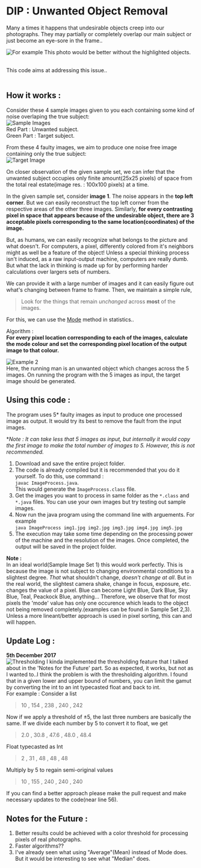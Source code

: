 # DIP : Unwanted Object Removal

Many a times it happens that undesirable objects creep into our photographs. They may partially or completely overlap our main subject or just become an eye-sore in the frame..

![For example](https://github.com/Souruly/Java-Projects/blob/master/DIP%20-%20Object%20Removal%20with%20Mode/Images%20for%20Readme/20160617_190029.jpg?raw=true)
This photo would be better without the highlighted objects.

<br>
This code aims at addressing this issue..
<br><br>

## How it works : 
Consider these 4 sample images given to you each containing some kind of noise overlaping the true subject: <br>
![Sample Images](https://github.com/Souruly/Java-Projects/blob/master/DIP%20-%20Object%20Removal%20with%20Mode/Images%20for%20Readme/Untitled2.png?raw=true)
<br>
Red Part : Unwanted subject.<br>
Green Part : Target subject.

From these 4 faulty images, we aim to produce one noise free image containing only the true subject: <br>
![Target Image](https://github.com/Souruly/Java-Projects/blob/master/DIP%20-%20Object%20Removal%20with%20Mode/Images%20for%20Readme/Untitled3.png?raw=true)

On closer observation of the given sample set, we can infer that the unwanted subject occupies only finite amount(25x25 pixels) of space from the total real estate(image res. : 100x100 pixels) at a time. 

In the given sample set, consider **image 1**. The noise appears in the **top left corner**. But we can easily reconstruct the top left corner from the respective areas of the other three images. Similarly, **for every contrasting pixel in space that appears because of the undesirable object, there are 3 acceptable pixels corresponding to the same location(coordinates) of the image.**

But, as humans, we can easily recognize what belongs to the picture and what doesn't. For computers, a pixel, differently colored from it's neighbors might as well be a feature of the object! Unless a special thinking process isn't induced, as a raw input-output machine, computers are really dumb. But what the lack in thinking is made up for by performing harder calculations over largers sets of numbers.

We can provide it with a large number of images and it can easily figure out what's changing between frame to frame.
Then, we maintain a simple rule, 
>Look for the things that remain *unchanged* across **most** of the images.<br>

For this, we can use the [Mode](https://en.wikipedia.org/wiki/Mode_(statistics)) method in statistics..

Algorithm : <br>
**For every pixel location corresponding to each of the images, calculate the mode colour and set the corresponding pixel location of the output image to that colour.**

![Example 2](https://github.com/Souruly/Java-Projects/blob/master/DIP%20-%20Object%20Removal%20with%20Mode/Images%20for%20Readme/Untitled1.png?raw=true)
<br>
Here, the running man is an unwanted object which changes across the 5 images. On running the program with the 5 images as input, the target image should be generated.



## Using this code : 
The program uses 5* faulty images as input to produce one processed image as output.
It would try its best to remove the fault from the input images.

**Note : It can take less that 5 images as input, but internally it would copy the first image to make the total number of images to 5. However, this is not recommended.* 


1. Download and save the entire project folder.
2. The code is already compiled but it is recommended that you do it yourself. To do this, use command : 
<br>`javac ImageProcess.java`.<br>
This would generate the `ImageProcess.class` file.
3. Get the images you want to process in same folder as the `*.class` and `*.java` files. You can use your own images but try testing out sample images.
4. Now run the java program using the command line with arguements. For example <br>
`java ImageProcess img1.jpg img2.jpg img3.jpg img4.jpg img5.jpg` <br>
5. The execution may take some time depending on the processing power of the machine and the resolution of the images. Once completed, the output will be saved in the project folder.

**Note :**<br> In an ideal world(Sample Image Set 1) this would work perfectly. This is because the image is not subject to changing environmental conditions to a slightest degree. *That* what shouldn't change, *doesn't change at all*. 
But in the real world, the slightest camera shake, change in focus, exposure, etc. changes the value of a pixel. Blue can become Light Blue, Dark Blue, Sky Blue, Teal, Peackock Blue, anything... Therefore, we observe that for most pixels the 'mode' value has only one occurence which leads to the object not being removed completely.(examples can be found in Sample Set 2,3). Unless a more lineant/better approach is used in pixel sorting, this can and will happen.

## Update Log : 
**5th December 2017**<br>
![Thresholding](https://github.com/Souruly/Java-Projects/blob/master/DIP%20-%20Object%20Removal%20with%20Mode/Images%20for%20Readme/Compare.jpg?raw=true)
I kinda implemented the thresholding feature that I talked about in the 'Notes for the Future' part. So as expected, it works, but not as I wanted to..I think the problem is with the thresholding algorithm. I found that in a given lower and upper bound of numbers, you can limit the gamut by converting the int to an int typecasted float and back to int. <br>
For example : Consider a list

> 10 , 154 , 238 , 240 , 242

Now if we apply a threshold of ±5, the last three numbers are basically the same.
If we divide each number by 5 to convert it to float, we get

>2.0 , 30.8 , 47.6 , 48.0 , 48.4

Float typecasted as Int

>2 , 31 , 48 , 48 , 48 

Multiply by 5 to regain semi-original values

>10 , 155 , 240 , 240 , 240 

If you can find a better approach please make the pull request and make necessary updates to the code(near line 56).

## Notes for the Future : 
1. Better results could be achieved with a color threshold for processing pixels of real photographs.
2. Faster algorithms??
3. I've already seen what using "Average"(Mean) instead of Mode does. But it would be interesting to see what "Median" does.

